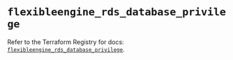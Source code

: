 # `flexibleengine_rds_database_privilege`

Refer to the Terraform Registry for docs: [`flexibleengine_rds_database_privilege`](https://registry.terraform.io/providers/flexibleenginecloud/flexibleengine/1.46.0/docs/resources/rds_database_privilege).
